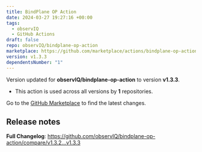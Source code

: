 ```yaml
---
title: BindPlane OP Action
date: 2024-03-27 19:27:16 +00:00
tags:
  - observIQ
  - GitHub Actions
draft: false
repo: observIQ/bindplane-op-action
marketplace: https://github.com/marketplace/actions/bindplane-op-action
version: v1.3.3
dependentsNumber: "1"
---
```



Version updated for **observIQ/bindplane-op-action** to version **v1.3.3**.
- This action is used across all versions by **1** repositories.

Go to the [GitHub Marketplace](https://github.com/marketplace/actions/bindplane-op-action) to find the latest changes.

## Release notes

**Full Changelog**: https://github.com/observIQ/bindplane-op-action/compare/v1.3.2...v1.3.3
